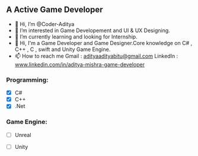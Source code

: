 ## A Active Game Developer 
- 👋 Hi, I’m @Coder-Aditya
- 👀 I’m interested in Game Developement and UI & UX Designing.
- 🌱 I’m currently learning and looking for Internship.
- 💞️ Hi, I'm a Game Developer and Game Designer.Core knowledge on C# , C++ , C , swift and Unity Game Engine.
- 📫 How to reach me  Gmail : adityaadityabitu@gmail.com
                   LinkedIn : www.linkedin.com/in/aditya-mishra-game-developer
### Programming:
- [x] C#
- [x] C++
- [x] .Net
### Game Engine:
- [ ] Unreal
- [ ] Unity
                   
